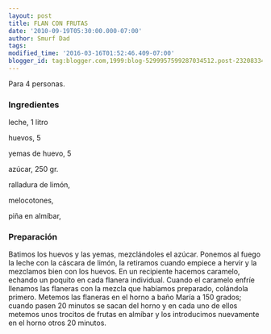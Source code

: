 ```yaml
---
layout: post
title: FLAN CON FRUTAS
date: '2010-09-19T05:30:00.000-07:00'
author: Smurf Dad
tags: 
modified_time: '2016-03-16T01:52:46.409-07:00'
blogger_id: tag:blogger.com,1999:blog-5299957599287034512.post-2320833449688946700
---
```


Para 4 personas.

<h3>Ingredientes</h3>

leche, 1 litro

huevos, 5

yemas de huevo, 5

azúcar, 250 gr.

ralladura de limón,

melocotones,

piña en almíbar,

<h3>Preparación</h3>

Batimos los huevos y las yemas, mezclándoles el azúcar. Ponemos al fuego la leche con la cáscara de limón, la retiramos cuando empiece a hervir y la mezclamos bien con los huevos. En un recipiente hacemos caramelo, echando un poquito en cada flanera individual. Cuando el caramelo enfríe llenamos las flaneras con la mezcla que habíamos preparado, colándola primero. Metemos las flaneras en el horno a baño María a 150 grados; cuando pasen 20 minutos se sacan del horno y en cada uno de ellos metemos unos trocitos de frutas en almíbar y los introducimos nuevamente en el horno otros 20 minutos.

